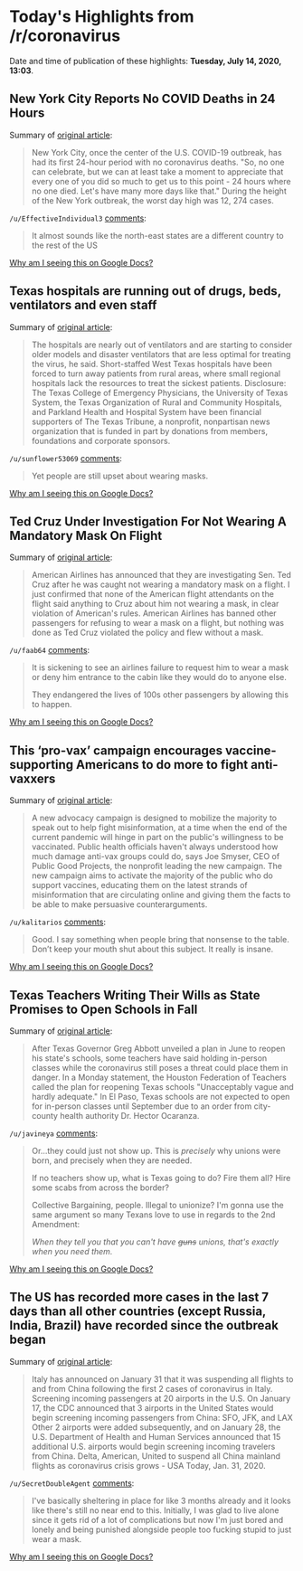 # Today's Highlights from /r/coronavirus

Date and time of publication of these highlights: **Tuesday, July 14, 2020, 13:03**.

## New York City Reports No COVID Deaths in 24 Hours

Summary of [original article](https://www.voanews.com/covid-19-pandemic/new-york-city-reports-no-covid-deaths-24-hours):

> New York City, once the center of the U.S. COVID-19 outbreak, has had its first 24-hour period with no coronavirus deaths. "So, no one can celebrate, but we can at least take a moment to appreciate that every one of you did so much to get us to this point - 24 hours where no one died. Let's have many more days like that." During the height of the New York outbreak, the worst day high was 12, 274 cases.

`/u/EffectiveIndividual3` [comments](https://www.reddit.com/r/Coronavirus/comments/hr0ayq/new_york_city_reports_no_covid_deaths_in_24_hours/):

> It almost sounds like the north-east states are a different country to the rest of the US

[Why am I seeing this on Google Docs?](https://docs.google.com/document/d/1Dc6We63vOXIZsc0op-Bt4abqkYjXzOigalQqFxmvvbM/edit?usp=sharing)

## Texas hospitals are running out of drugs, beds, ventilators and even staff

Summary of [original article](https://www.texastribune.org/2020/07/14/texas-hospitals-coronavirus/):

> The hospitals are nearly out of ventilators and are starting to consider older models and disaster ventilators that are less optimal for treating the virus, he said. Short-staffed West Texas hospitals have been forced to turn away patients from rural areas, where small regional hospitals lack the resources to treat the sickest patients. Disclosure: The Texas College of Emergency Physicians, the University of Texas System, the Texas Organization of Rural and Community Hospitals, and Parkland Health and Hospital System have been financial supporters of The Texas Tribune, a nonprofit, nonpartisan news organization that is funded in part by donations from members, foundations and corporate sponsors.

`/u/sunflower53069` [comments](https://www.reddit.com/r/Coronavirus/comments/hr1zz5/texas_hospitals_are_running_out_of_drugs_beds/):

> Yet people are still upset about wearing masks.

[Why am I seeing this on Google Docs?](https://docs.google.com/document/d/1Dc6We63vOXIZsc0op-Bt4abqkYjXzOigalQqFxmvvbM/edit?usp=sharing)

## Ted Cruz Under Investigation For Not Wearing A Mandatory Mask On Flight

Summary of [original article](https://www.politicususa.com/2020/07/13/ted-cruz-mask-flight.html):

> American Airlines has announced that they are investigating Sen. Ted Cruz after he was caught not wearing a mandatory mask on a flight. I just confirmed that none of the American flight attendants on the flight said anything to Cruz about him not wearing a mask, in clear violation of American's rules. American Airlines has banned other passengers for refusing to wear a mask on a flight, but nothing was done as Ted Cruz violated the policy and flew without a mask.

`/u/faab64` [comments](https://www.reddit.com/r/Coronavirus/comments/hqwp8u/ted_cruz_under_investigation_for_not_wearing_a/):

> It is sickening to see an airlines failure to request him to wear a mask or deny him entrance to the cabin like they would do to anyone else.
> 
> They endangered the lives of 100s other passengers by allowing this to happen.

[Why am I seeing this on Google Docs?](https://docs.google.com/document/d/1Dc6We63vOXIZsc0op-Bt4abqkYjXzOigalQqFxmvvbM/edit?usp=sharing)

## This ‘pro-vax’ campaign encourages vaccine-supporting Americans to do more to fight anti-vaxxers

Summary of [original article](https://www.fastcompany.com/90520997/this-provax-campaign-encourages-vaccine-supporting-americans-to-do-more-to-fight-anti-vaxxers):

> A new advocacy campaign is designed to mobilize the majority to speak out to help fight misinformation, at a time when the end of the current pandemic will hinge in part on the public's willingness to be vaccinated. Public health officials haven't always understood how much damage anti-vax groups could do, says Joe Smyser, CEO of Public Good Projects, the nonprofit leading the new campaign. The new campaign aims to activate the majority of the public who do support vaccines, educating them on the latest strands of misinformation that are circulating online and giving them the facts to be able to make persuasive counterarguments.

`/u/kalitarios` [comments](https://www.reddit.com/r/Coronavirus/comments/hr1hry/this_provax_campaign_encourages_vaccinesupporting/):

> Good. I say something when people bring that nonsense to the table. Don’t keep your mouth shut about this subject. It really is insane.

[Why am I seeing this on Google Docs?](https://docs.google.com/document/d/1Dc6We63vOXIZsc0op-Bt4abqkYjXzOigalQqFxmvvbM/edit?usp=sharing)

## Texas Teachers Writing Their Wills as State Promises to Open Schools in Fall

Summary of [original article](https://www.newsweek.com/texas-teachers-writing-their-wills-state-promises-open-schools-fall-1517493):

> After Texas Governor Greg Abbott unveiled a plan in June to reopen his state's schools, some teachers have said holding in-person classes while the coronavirus still poses a threat could place them in danger. In a Monday statement, the Houston Federation of Teachers called the plan for reopening Texas schools "Unacceptably vague and hardly adequate." In El Paso, Texas schools are not expected to open for in-person classes until September due to an order from city-county health authority Dr. Hector Ocaranza.

`/u/javineya` [comments](https://www.reddit.com/r/Coronavirus/comments/hqxzpp/texas_teachers_writing_their_wills_as_state/):

> Or...they could just not show up. This is *precisely* why unions were born, and precisely when they are needed.
> 
> If no teachers show up, what is Texas going to do? Fire them all? Hire some scabs from across the border?
> 
> Collective Bargaining, people. Illegal to unionize? I'm gonna use the same argument so many Texans love to use in regards to the 2nd Amendment:
> 
> *When they tell you that you can't have* *~~guns~~* *unions, that's exactly when you need them.*

[Why am I seeing this on Google Docs?](https://docs.google.com/document/d/1Dc6We63vOXIZsc0op-Bt4abqkYjXzOigalQqFxmvvbM/edit?usp=sharing)

## The US has recorded more cases in the last 7 days than all other countries (except Russia, India, Brazil) have recorded since the outbreak began

Summary of [original article](https://www.worldometers.info/coronavirus/country/us/):

> Italy has announced on January 31 that it was suspending all flights to and from China following the first 2 cases of coronavirus in Italy. Screening incoming passengers at 20 airports in the U.S. On January 17, the CDC announced that 3 airports in the United States would begin screening incoming passengers from China: SFO, JFK, and LAX Other 2 airports were added subsequently, and on January 28, the U.S. Department of Health and Human Services announced that 15 additional U.S. airports would begin screening incoming travelers from China. Delta, American, United to suspend all China mainland flights as coronavirus crisis grows - USA Today, Jan. 31, 2020.

`/u/SecretDoubleAgent` [comments](https://www.reddit.com/r/Coronavirus/comments/hr0d8g/the_us_has_recorded_more_cases_in_the_last_7_days/):

> I've basically sheltering in place for like 3 months already and it looks like there's still no near end to this. Initially, I was glad to live alone since it gets rid of a lot of complications but now I'm just bored and lonely and being punished alongside people too fucking stupid to just wear a mask.

[Why am I seeing this on Google Docs?](https://docs.google.com/document/d/1Dc6We63vOXIZsc0op-Bt4abqkYjXzOigalQqFxmvvbM/edit?usp=sharing)

